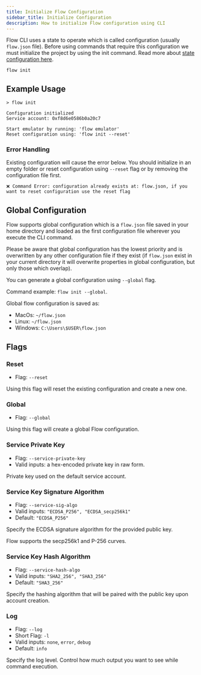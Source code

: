 ```yaml
---
title: Initialize Flow Configuration
sidebar_title: Initialize Configuration
description: How to initialize Flow configuration using CLI
---
```


Flow CLI uses a state to operate which is called configuration (usually `flow.json` file). 
Before using commands that require this configuration we must initialize the project by 
using the init command. Read more about [state configuration here](https://developers.flow.com/tools/flow-cli/configuration).

```shell
flow init
```

## Example Usage

```shell
> flow init

Configuration initialized
Service account: 0xf8d6e0586b0a20c7

Start emulator by running: 'flow emulator' 
Reset configuration using: 'flow init --reset'

```

### Error Handling

Existing configuration will cause the error below.
You should initialize in an empty folder or reset configuration using `--reset` flag
or by removing the configuration file first.
```shell
❌ Command Error: configuration already exists at: flow.json, if you want to reset configuration use the reset flag
```

## Global Configuration

Flow supports global configuration which is a `flow.json` file saved in your home 
directory and loaded as the first configuration file wherever you execute the CLI command. 

Please be aware that global configuration has the lowest priority and is overwritten 
by any other configuration file if they exist (if `flow.json` exist in your current 
directory it will overwrite properties in global configuration, but only those which overlap).

You can generate a global configuration using `--global` flag. 

Command example: `flow init --global`.

Global flow configuration is saved as:
- MacOs: `~/flow.json`
- Linux: `~/flow.json`
- Windows: `C:\Users\$USER\flow.json`


## Flags

### Reset

- Flag: `--reset`

Using this flag will reset the existing configuration and create a new one.

### Global

- Flag: `--global`

Using this flag will create a global Flow configuration.

### Service Private Key

- Flag: `--service-private-key`
- Valid inputs: a hex-encoded private key in raw form.

Private key used on the default service account.


### Service Key Signature Algorithm

- Flag: `--service-sig-algo`
- Valid inputs: `"ECDSA_P256", "ECDSA_secp256k1"`
- Default: `"ECDSA_P256"`

Specify the ECDSA signature algorithm for the provided public key.

Flow supports the secp256k1 and P-256 curves.

### Service Key Hash Algorithm

- Flag: `--service-hash-algo`
- Valid inputs: `"SHA2_256", "SHA3_256"`
- Default: `"SHA3_256"`

Specify the hashing algorithm that will be paired with the public key
upon account creation.

### Log

- Flag: `--log`
- Short Flag: `-l`
- Valid inputs: `none`, `error`, `debug`
- Default: `info`

Specify the log level. Control how much output you want to see while command execution.






